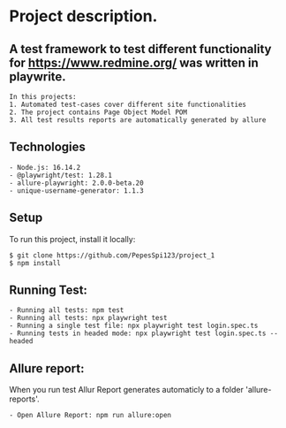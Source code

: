  # Project description. 
## A test framework to test different functionality for  https://www.redmine.org/ was written in playwrite. 
```
In this projects:
1. Automated test-cases cover different site functionalities
2. The project contains Page Object Model POM
3. All test results reports are automatically generated by allure
```
## Technologies
```
- Node.js: 16.14.2
- @playwright/test: 1.28.1
- allure-playwright: 2.0.0-beta.20
- unique-username-generator: 1.1.3
```

## Setup 
To run this project, install it locally:
```
$ git clone https://github.com/PepesSpi123/project_1
$ npm install
```

## Running Test: 
```
- Running all tests: npm test
- Running all tests: npx playwright test
- Running a single test file: npx playwright test login.spec.ts
- Running tests in headed mode: npx playwright test login.spec.ts --headed
```

## Allure report:
When you run test Allur Report generates automaticly to a folder 'allure-reports'.
```
- Open Allure Report: npm run allure:open
```



